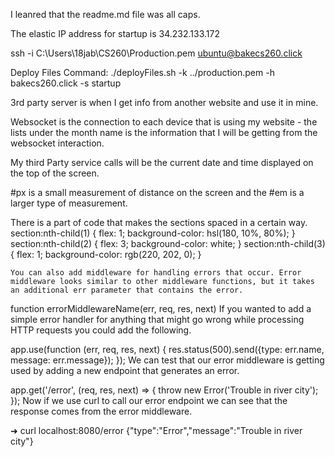I leanred that the readme.md file was all caps. 

The elastic IP address for startup is 34.232.133.172

ssh -i C:\Users\18jab\CS260\Production.pem ubuntu@bakecs260.click

Deploy Files Command: ./deployFiles.sh -k ../production.pem -h bakecs260.click -s startup

3rd party server is when I get info from another website and use it in mine.

Websocket is the connection to each device that is using my website
    - the lists under the month name is the information that I will be getting from the websocket interaction.

My third Party service calls will be the current date and time displayed on the top of the screen.

#px is a small measurement of distance on the screen and the #em is a larger type of measurement.


There is a part of code that makes the sections spaced in a certain way. 
    section:nth-child(1) {
        flex: 1;
        background-color: hsl(180, 10%, 80%);
    }
    section:nth-child(2) {
        flex: 3;
        background-color: white;
    }
    section:nth-child(3){
        flex: 1;
        background-color: rgb(220, 202, 0);
    }


    
    You can also add middleware for handling errors that occur. Error middleware looks similar to other middleware functions, but it takes an additional err parameter that contains the error.

function errorMiddlewareName(err, req, res, next)
If you wanted to add a simple error handler for anything that might go wrong while processing HTTP requests you could add the following.

app.use(function (err, req, res, next) {
  res.status(500).send({type: err.name, message: err.message});
});
We can test that our error middleware is getting used by adding a new endpoint that generates an error.

app.get('/error', (req, res, next) => {
  throw new Error('Trouble in river city');
});
Now if we use curl to call our error endpoint we can see that the response comes from the error middleware.

➜ curl localhost:8080/error
{"type":"Error","message":"Trouble in river city"}